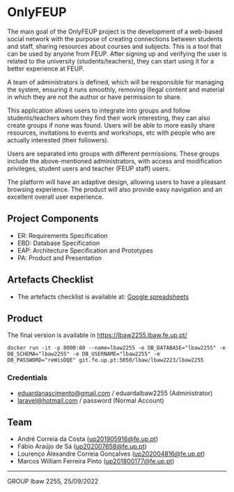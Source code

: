 # OnlyFEUP

The main goal of the OnlyFEUP project is the development of a web-based social network with the purpose of creating connections between students and staff, sharing resources about courses and subjects. This is a tool that can be used by anyone from FEUP. After signing up and verifying the user is related to the university (students/teachers), they can start using it for a better experience at FEUP.

A team of administrators is defined, which will be responsible for managing the system, ensuring it runs smoothly, removing illegal content and material in which they are not the author or have permission to share.

This application allows users to integrate into groups and follow students/teachers whom they find their work interesting, they can also create groups if none was found. Users will be able to more easily share resources, invitations to events and workshops, etc with people who are actually interested (their followers).

Users are separated into groups with different permissions. These groups include the above-mentioned administrators, with access and modification privileges, student users and teacher (FEUP staff) users.

The platform will have an adaptive design, allowing users to have a pleasant browsing experience. The product will also provide easy navigation and an excellent overall user experience.

## Project Components

* ER: Requirements Specification
* EBD: Database Specification
* EAP: Architecture Specification and Prototypes
* PA: Product and Presentation

## Artefacts Checklist

* The artefacts checklist is available at: [Google spreadsheets](https://docs.google.com/spreadsheets/d/14yszoHqUxl4diFyuA2qboFUxkXF26WCMqOoagh-Nhik/edit#gid=537406521)

## Product

The final version is available in https://lbaw2255.lbaw.fe.up.pt/

```code
docker run -it -p 8000:80 --name=lbaw2255 -e DB_DATABASE="lbaw2255" -e DB_SCHEMA="lbaw2255" -e DB_USERNAME="lbaw2255" -e DB_PASSWORD="reWisDQE" git.fe.up.pt:5050/lbaw/lbaw2223/lbaw2255
```

### Credentials

- eduardanascimento@gmail.com / eduardalbaw2255 (Administrator)
- laravel@hotmail.com / password (Normal Account)

## Team

* André Correia da Costa (up201905916@fe.up.pt)
* Fábio Araújo de Sá (up202007658@fe.up.pt)
* Lourenço Alexandre Correia Gonçalves (up202004816@fe.up.pt)
* Marcos William Ferreira Pinto (up201800177@fe.up.pt)

---

GROUP lbaw 2255, 25/09/2022